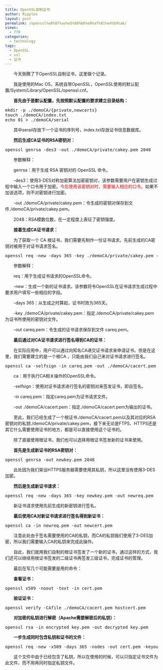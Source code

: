 ```yaml
---
title: OpenSSL自制证书
author: Ripples
layout: post
permalink: /openssl%e8%87%aa%e5%88%b6%e8%af%81%e4%b9%a6/
views:
  - 770
categories:
  - technology
tags:
  - OpenSSL
  - ssl
  - 证书
---
```

<p style="text-indent: 2em;">
  今天倒腾了下OpenSSL自制证书，这里做个记录。
</p>

<p style="text-indent: 2em;">
  我是使用的Mac OS，系统自带OpenSSL，OpenSSL使用的默认配置/System/Library/OpenSSL/openssl.cnf。
</p>

<p style="text-indent: 2em;">
  <strong>首先由于是默认配置，先按照默认配置的要求建立目录结构：<br /></strong>
</p>

<!--more-->

<pre class="brush:bash;toolbar:false">mkdir&nbsp;-p&nbsp;./demoCA/{private,newcerts}
touch&nbsp;./demoCA/index.txt
echo&nbsp;01&nbsp;&gt;&nbsp;./demoCA/serial</pre>

<p style="text-indent: 2em;">
  其中serail存放下一个证书的序列号，index.txt存放证书信息数据库。
</p>

<p style="text-indent: 2em;">
  <strong>然后生成CA证书的RSA密钥对：<br /></strong>
</p>

<pre class="brush:bash;toolbar:false">openssl&nbsp;genrsa&nbsp;-des3&nbsp;-out&nbsp;./demoCA/private/cakey.pem&nbsp;2048</pre>

<p style="text-indent: 2em;">
  参数解释：
</p>

<p style="text-indent: 2em;">
  genrsa：用于生成 RSA 密钥对的 OpenSSL 命令。
</p>

<p style="text-indent: 2em;">
  -des3：使用3-DES对称加密算法加密密钥对，该参数需要用户在密钥生成过程中输入一个口令用于加密。<span style="color: rgb(255, 0, 0);">今后使用该密钥对时，需要输入相应的口令。</span>如果不加该选项，则不对密钥进行加密。
</p>

<p style="text-indent: 2em;">
  -out ./demoCA/private/cakey.pem：令生成的密钥对保存到文件./demoCA/private/cakey.pem。
</p>

<p style="text-indent: 2em;">
  2048：RSA模数位数，在一定程度上表征了密钥强度。
</p>

<p style="text-indent: 2em;">
  <strong>接着生成CA证书请求：<br /></strong>
</p>

<p style="text-indent: 2em;">
  为了获取一个 CA 根证书，我们需要先制作一份证书请求。先前生成的CA密钥对被用于对证书请求签名。
</p>

<pre class="brush:bash;toolbar:false">openssl&nbsp;req&nbsp;-new&nbsp;-days&nbsp;365&nbsp;-key&nbsp;./demoCA/private/cakey.pem&nbsp;-out&nbsp;careq.pem</pre>

<p style="text-indent: 2em;">
  参数解释：
</p>

<p style="text-indent: 2em;">
  req：用于生成证书请求的OpenSSL命令。
</p>

<p style="text-indent: 2em;">
  -new：生成一个新的证书请求。该参数将令OpenSSL在证书请求生成过程中要求用户填写一些相应的字段。
</p>

<p style="text-indent: 2em;">
  -days 365：从生成之时算起，证书时效为365天。
</p>

<p style="text-indent: 2em;">
  -key ./demoCA/private/cakey.pem：指定./demoCA/private/cakey.pem为证书所使用的密钥对文件。
</p>

<p style="text-indent: 2em;">
  -out careq.pem：令生成的证书请求保存到文件 careq.pem。
</p>

<p style="text-indent: 2em;">
  <strong>最后通过对CA证书请求进行签名得到CA的证书：<br /></strong>
</p>

<p style="text-indent: 2em;">
  在实际应用中，用户可以通过向知名CA递交证书请求来申请证书。但是在这里，我们需要建立的是一个根CA ，只能由我们自己来对证书请求进行签名。
</p>

<pre class="brush:bash;toolbar:false">openssl&nbsp;ca&nbsp;-selfsign&nbsp;-in&nbsp;careq.pem&nbsp;-out&nbsp;./demoCA/cacert.pem</pre>

<p style="text-indent: 2em;">
  ca：用于执行CA相关操作的OpenSSL命令。
</p>

<p style="text-indent: 2em;">
  -selfsign：使用对证书请求进行签名的密钥对来签发证书，即自签名。
</p>

<p style="text-indent: 2em;">
  -in careq.pem：指定careq.pem为证书请求文件。
</p>

<p style="text-indent: 2em;">
  -out ./demoCA/cacert.pem：指定./demoCA/cacert.pem为输出的证书。
</p>

<p style="text-indent: 2em;">
  至此，我们已经生成了一个根证书./demoCA/cacert.pem以及其对应的RSA密钥对的私钥<span style="text-indent: 32px;">./demoCA/private/cakey.pem，接下来无论是FTPS、HTTPS还是其它什么需要使用证书的地方，都是可以直接使用这个证书的。</span>
</p>

<p style="text-indent: 2em;">
  除了直接使用根证书，我们也可以选择用根证书签发新的证书来使用。
</p>

<p style="text-indent: 2em;">
  <strong>首先是生成新证书的RSA密钥对：<br /></strong>
</p>

<pre class="brush:bash;toolbar:false">openssl&nbsp;genrsa&nbsp;-out&nbsp;newkey.pem&nbsp;2048</pre>

<p style="text-indent: 2em;">
  此处因为我们架设HTTPS服务器需要使用其私钥，所以这里没有使用3-DES加密。
</p>

<p style="text-indent: 2em;">
  <strong>然后是生成新证书请求：</strong>
</p>

<pre class="brush:bash;toolbar:false">openssl&nbsp;req&nbsp;-new&nbsp;-days&nbsp;365&nbsp;-key&nbsp;newkey.pem&nbsp;-out&nbsp;newreq.pem</pre>

<p style="text-indent: 2em;">
  新证书请求使用先前生成的新密钥进行签名。
</p>

<p style="text-indent: 2em;">
  <strong>最后使用CA对新证书请求进行签名得到新证书：</strong>
</p>

<pre class="brush:bash;toolbar:false">openssl&nbsp;ca&nbsp;-in&nbsp;newreq.pem&nbsp;-out&nbsp;newcert.pem</pre>

<p style="text-indent: 2em;">
  注意此处由于签名需要使用的CA的私钥，而CA的私钥我们使用了3-DES加密，所以我们需要输入CA的私钥来完成此操作。
</p>

<p style="text-indent: 2em;">
  自此，我们就用我们自制的根证书签发了一个新的证书，通过这样的方式，我们还可以继续用根证书签发的二级证书再签发三级证书，完成证书的管理。
</p>

<p style="text-indent: 2em;">
  最后在写几个可能需要是用的命令：
</p>

<p style="text-indent: 2em;">
  <strong>查看证书：<br /></strong>
</p>

<pre class="brush:bash;toolbar:false">openssl&nbsp;x509&nbsp;-noout&nbsp;-text&nbsp;-in&nbsp;cert.pem</pre>

<p style="text-indent: 2em;">
  <strong>验证证书：</strong>
</p>

<pre class="brush:bash;toolbar:false">openssl&nbsp;verify&nbsp;-CAfile&nbsp;./demoCA/cacert.pem&nbsp;hostcert.pem</pre>

<p style="text-indent: 2em;">
  <strong>对加密的私钥进行解密（Apache需要解密后的私钥）：</strong>
</p>

<pre class="brush:bash;toolbar:false">openssl&nbsp;rsa&nbsp;-in&nbsp;encrypted_key.pem&nbsp;-out&nbsp;decrypted_key.pem</pre>

<p style="text-indent: 2em;">
  <strong>一步生成同时包含私钥和证书的文件：<br /></strong>
</p>

<pre class="brush:bash;toolbar:false">openssl&nbsp;req&nbsp;-new&nbsp;-x509&nbsp;-days&nbsp;365&nbsp;-nodes&nbsp;-out&nbsp;cert.pem&nbsp;-keyout&nbsp;cert.pem</pre>

<p style="text-indent: 2em;">
  这个文件中由于已经包含了私钥，所以在使用的时候，可以只指定证书文件为此文件，而不用再同时指定私钥文件。
</p>
